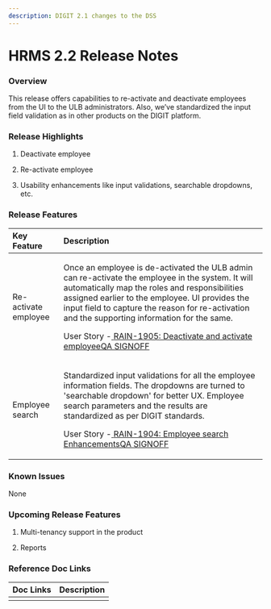 ```yaml
---
description: DIGIT 2.1 changes to the DSS
---
```


# HRMS 2.2 Release Notes

### Overview <a id="Overview"></a>

This release offers capabilities to re-activate and deactivate employees from the UI to the ULB administrators. Also, we’ve standardized the input field validation as in other products on the DIGIT platform.

### Release Highlights <a id="Release-Highlights"></a>

 1. Deactivate employee

2. Re-activate employee

3. Usability enhancements like input validations, searchable dropdowns, etc.

### Release Features <a id="Release-Features"></a>

<table>
  <thead>
    <tr>
      <th style="text-align:left"><b>Key Feature</b>
      </th>
      <th style="text-align:left"><b>Description</b>
      </th>
    </tr>
  </thead>
  <tbody>
    <tr>
      <td style="text-align:left">Re-activate employee</td>
      <td style="text-align:left">
        <p>Once an employee is de-activated the ULB admin can re-activate the employee
          in the system. It will automatically map the roles and responsibilities
          assigned earlier to the employee. UI provides the input field to capture
          the reason for re-activation and the supporting information for the same.</p>
        <p>User Story -<a href="https://digit-discuss.atlassian.net/browse/RAIN-1905"> <img src="https://digit-discuss.atlassian.net/secure/viewavatar?size=medium&amp;avatarId=10318&amp;avatarType=issuetype" alt/>RAIN-1905: Deactivate and activate employeeQA SIGNOFF</a>
        </p>
      </td>
    </tr>
    <tr>
      <td style="text-align:left">Employee search</td>
      <td style="text-align:left">
        <p>Standardized input validations for all the employee information fields.
          The dropdowns are turned to &apos;searchable dropdown&apos; for better
          UX. Employee search parameters and the results are standardized as per
          DIGIT standards.</p>
        <p>User Story -<a href="https://digit-discuss.atlassian.net/browse/RAIN-1904"> <img src="https://digit-discuss.atlassian.net/secure/viewavatar?size=medium&amp;avatarId=10318&amp;avatarType=issuetype" alt/>RAIN-1904: Employee search EnhancementsQA SIGNOFF</a>
        </p>
      </td>
    </tr>
  </tbody>
</table>

### Known Issues <a id="Known-Issues"></a>

 None

### Upcoming Release Features <a id="Upcoming-Release-Features"></a>

 1. Multi-tenancy support in the product

2. Reports

### Reference Doc Links <a id="Reference-Doc-Links"></a>

| **Doc Links** | **Description** |
| :--- | :--- |
|  |  |


